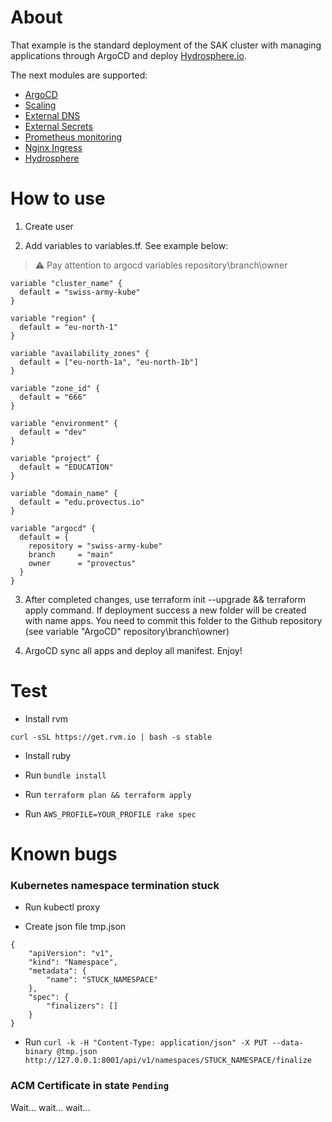 # About
That example is the standard deployment of the SAK cluster with managing applications through ArgoCD and deploy [Hydrosphere.io](https://hydrosphere.io). 

The next modules are supported:
- [ArgoCD](https://github.com/provectus/sak-argocd)
- [Scaling](https://github.com/provectus/sak-scaling)
- [External DNS](https://github.com/provectus/sak-external-dns)
- [External Secrets](https://github.com/provectus/sak-external-secrets)
- [Prometheus monitoring](https://github.com/provectus/sak-prometheus)
- [Nginx Ingress](https://github.com/provectus/sak-nginx)
- [Hydrosphere](https://github.com/provectus/sak-hydrosphere)


# How to use

1. Create user

2. Add variables to variables.tf. See example below:

> :warning: Pay attention to argocd variables repository\branch\owner

```
variable "cluster_name" {
  default = "swiss-army-kube"
}

variable "region" {
  default = "eu-north-1"
}

variable "availability_zones" {
  default = ["eu-north-1a", "eu-north-1b"]
}

variable "zone_id" {
  default = "666"
}

variable "environment" {
  default = "dev"
}

variable "project" {
  default = "EDUCATION"
}

variable "domain_name" {
  default = "edu.provectus.io"
}

variable "argocd" {
  default = {
    repository = "swiss-army-kube"
    branch     = "main"
    owner      = "provectus"
  }
}
```

3. After completed changes, use terraform init --upgrade && terraform apply command. If deployment success a new folder will be created with name apps. You need to commit this folder to the Github repository (see variable "ArgoCD" repository\branch\owner)

4. ArgoCD sync all apps and deploy all manifest. Enjoy!

# Test

* Install rvm

```
curl -sSL https://get.rvm.io | bash -s stable
```

* Install ruby

* Run `bundle install`

* Run `terraform plan && terraform apply`

* Run `AWS_PROFILE=YOUR_PROFILE rake spec`

# Known bugs
### Kubernetes namespace termination stuck

* Run kubectl proxy

* Create json file tmp.json

```
{
    "apiVersion": "v1",
    "kind": "Namespace",
    "metadata": {
        "name": "STUCK_NAMESPACE"
    },
    "spec": {
        "finalizers": []
    }
}
```

* Run `curl -k -H "Content-Type: application/json" -X PUT --data-binary @tmp.json http://127.0.0.1:8001/api/v1/namespaces/STUCK_NAMESPACE/finalize`

### ACM Certificate in state `Pending`

Wait... wait... wait...
